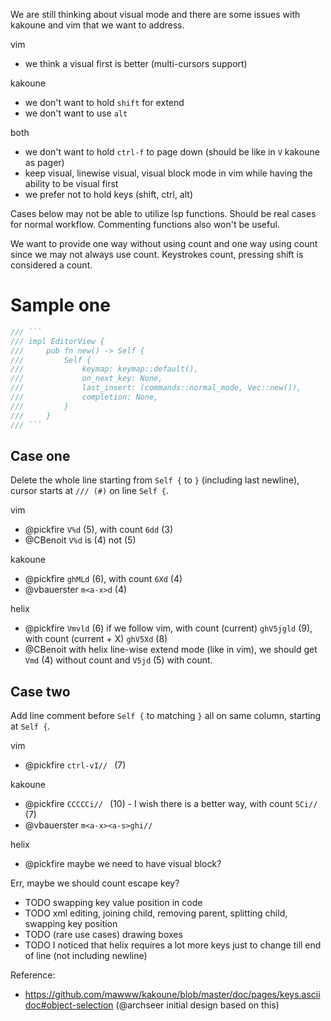 We are still thinking about visual mode and there are some issues with kakoune and vim that we want to address.

vim
- we think a visual first is better (multi-cursors support)

kakoune
- we don't want to hold `shift` for extend
- we don't want to use `alt`

both
- we don't want to hold `ctrl-f` to page down (should be like in `V` kakoune as pager)
- keep visual, linewise visual, visual block mode in vim while having the ability to be visual first
- we prefer not to hold keys (shift, ctrl, alt)

Cases below may not be able to utilize lsp functions. Should be real cases for normal workflow. Commenting functions also won't be useful.

We want to provide one way without using count and one way using count since we may not always use count. Keystrokes count, pressing shift is considered a count.

# Sample one

```rust
/// ```
/// impl EditorView {
///     pub fn new() -> Self {
///         Self {
///             keymap: keymap::default(),
///             on_next_key: None,
///             last_insert: (commands::normal_mode, Vec::new()),
///             completion: None,
///         }
///     }
/// ```
```

## Case one

Delete the whole line starting from `Self {` to `}` (including last newline), cursor starts at `/// (#)` on line `Self {`. 

vim
- @pickfire `V%d` (5), with count `6dd` (3)
- @CBenoit `V%d` is (4) not (5)

kakoune
- @pickfire `ghMLd` (6), with count `6Xd` (4)
- @vbauerster `m<a-x>d` (4)

helix
- @pickfire `Vmvld` (6) if we follow vim, with count (current) `ghV5jgld` (9), with count (current + X) `ghV5Xd` (8)
- @CBenoit with helix line-wise extend mode (like in vim), we should get `Vmd` (4) without count and `V5jd` (5) with count.

## Case two

Add line comment before `Self {` to matching `}` all on same column, starting at `Self {`.

vim
- @pickfire `ctrl-vI// ` (7)

kakoune
- @pickfire `CCCCCi// ` (10) - I wish there is a better way, with count `5Ci// ` (7)
- @vbauerster `m<a-x><a-s>ghi//`

helix
- @pickfire maybe we need to have visual block?

Err, maybe we should count escape key?

- TODO swapping key value position in code
- TODO xml editing, joining child, removing parent, splitting child, swapping key position
- TODO (rare use cases) drawing boxes
- TODO I noticed that helix requires a lot more keys just to change till end of line (not including newline)

Reference:
- https://github.com/mawww/kakoune/blob/master/doc/pages/keys.asciidoc#object-selection (@archseer initial design based on this)